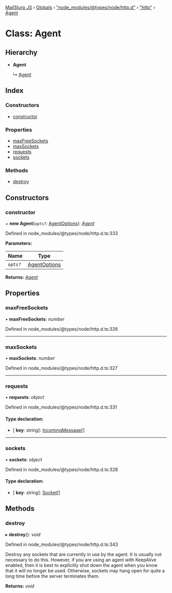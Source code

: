 [MailSlurp JS](../README.md) › [Globals](../globals.md) › ["node_modules/@types/node/http.d"](../modules/_node_modules__types_node_http_d_.md) › ["http"](../modules/_node_modules__types_node_http_d_._http_.md) › [Agent](_node_modules__types_node_http_d_._http_.agent.md)

# Class: Agent

## Hierarchy

* **Agent**

  ↳ [Agent](_node_modules__types_node_https_d_._https_.agent.md)

## Index

### Constructors

* [constructor](_node_modules__types_node_http_d_._http_.agent.md#constructor)

### Properties

* [maxFreeSockets](_node_modules__types_node_http_d_._http_.agent.md#maxfreesockets)
* [maxSockets](_node_modules__types_node_http_d_._http_.agent.md#maxsockets)
* [requests](_node_modules__types_node_http_d_._http_.agent.md#requests)
* [sockets](_node_modules__types_node_http_d_._http_.agent.md#sockets)

### Methods

* [destroy](_node_modules__types_node_http_d_._http_.agent.md#destroy)

## Constructors

###  constructor

\+ **new Agent**(`opts?`: [AgentOptions](../interfaces/_node_modules__types_node_http_d_._http_.agentoptions.md)): *[Agent](_node_modules__types_node_http_d_._http_.agent.md)*

Defined in node_modules/@types/node/http.d.ts:333

**Parameters:**

Name | Type |
------ | ------ |
`opts?` | [AgentOptions](../interfaces/_node_modules__types_node_http_d_._http_.agentoptions.md) |

**Returns:** *[Agent](_node_modules__types_node_http_d_._http_.agent.md)*

## Properties

###  maxFreeSockets

• **maxFreeSockets**: *number*

Defined in node_modules/@types/node/http.d.ts:326

___

###  maxSockets

• **maxSockets**: *number*

Defined in node_modules/@types/node/http.d.ts:327

___

###  requests

• **requests**: *object*

Defined in node_modules/@types/node/http.d.ts:331

#### Type declaration:

* \[ **key**: *string*\]: [IncomingMessage](_node_modules__types_node_http_d_._http_.incomingmessage.md)[]

___

###  sockets

• **sockets**: *object*

Defined in node_modules/@types/node/http.d.ts:328

#### Type declaration:

* \[ **key**: *string*\]: [Socket](_node_modules__types_node_net_d_._net_.socket.md)[]

## Methods

###  destroy

▸ **destroy**(): *void*

Defined in node_modules/@types/node/http.d.ts:343

Destroy any sockets that are currently in use by the agent.
It is usually not necessary to do this. However, if you are using an agent with KeepAlive enabled,
then it is best to explicitly shut down the agent when you know that it will no longer be used. Otherwise,
sockets may hang open for quite a long time before the server terminates them.

**Returns:** *void*
